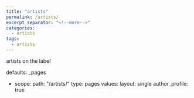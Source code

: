 ```yaml
---
title: "artists"
permalink: /artists/
excerpt_separator: "<!--more-->"
categories:
  - artists
tags:
  - artists
---
```


artists on the label

defaults:
   _pages
  - scope:
      path: "/artists/"
      type: pages
    values:
      layout: single
      author_profile: true